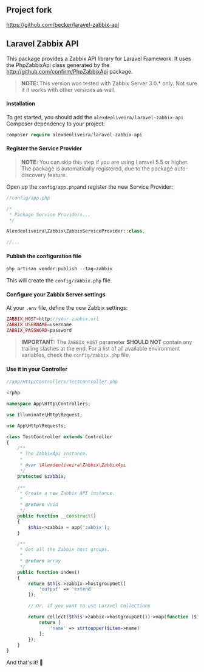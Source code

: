 ## Project fork

https://github.com/becker/laravel-zabbix-api

## Laravel Zabbix API

This package provides a Zabbix API library for Laravel Framework. It uses the PhpZabbixApi class generated by the http://github.com/confirm/PhpZabbixApi package.

> **NOTE:** This version was tested with Zabbix Server 3.0.* only. Not sure if it works with other versions as well.

#### Installation

To get started, you should add the `alexdeoliveira/laravel-zabbix-api` Composer dependency to your project:

```php
composer require alexdeoliveira/laravel-zabbix-api
```

#### Register the Service Provider

> **NOTE:** You can skip this step if you are using Laravel 5.5 or higher. The package is automatically registered, due to the package auto-discovery feature.

Open up the ``config/app.php``and register the new Service Provider:

```php
//config/app.php

/*
 * Package Service Providers...
 */

Alexdeoliveira\Zabbix\ZabbixServiceProvider::class,

//...
```

#### Publish the configuration file

```php
php artisan vendor:publish --tag=zabbix
```
This will create the ``config/zabbix.php`` file.


#### Configure your Zabbix Server settings

At your ``.env`` file, define the new Zabbix settings:

```php
ZABBIX_HOST=http://your.zabbix.url
ZABBIX_USERNAME=username
ZABBIX_PASSWORD=password
```
> **IMPORTANT:** The `ZABBIX_HOST` parameter **SHOULD NOT** contain any trailing slashes at the end. For a list of all available environment variables, check the `config/zabbix.php` file.

#### Use it in your Controller

```php
//app/Http/Controllers/TestController.php

<?php

namespace App\Http\Controllers;

use Illuminate\Http\Request;

use App\Http\Requests;

class TestController extends Controller
{
    /**
     * The ZabbixApi instance.
     *
     * @var \Alexdeoliveira\Zabbix\ZabbixApi
     */
    protected $zabbix;
    
    /**
     * Create a new Zabbix API instance.
     *
     * @return void
     */
    public function __construct()
    {
        $this->zabbix = app('zabbix');
    }

    /**
     * Get all the Zabbix host groups.
     *
     * @return array
     */
    public function index()
    {
        return $this->zabbix->hostgroupGet([
            'output' => 'extend'
        ]);

        // Or, if you want to use Laravel Collections

        return collect($this->zabbix->hostgroupGet())->map(function ($item) {
            return [
                'name' => strtoupper($item->name)
            ];
        });
    }
}
```

And that's it! :beers:
